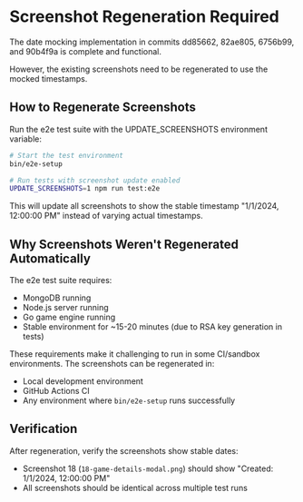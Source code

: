 # Screenshot Regeneration Required

The date mocking implementation in commits dd85662, 82ae805, 6756b99, and 90b4f9a is complete and functional.

However, the existing screenshots need to be regenerated to use the mocked timestamps.

## How to Regenerate Screenshots

Run the e2e test suite with the UPDATE_SCREENSHOTS environment variable:

```bash
# Start the test environment
bin/e2e-setup

# Run tests with screenshot update enabled
UPDATE_SCREENSHOTS=1 npm run test:e2e
```

This will update all screenshots to show the stable timestamp "1/1/2024, 12:00:00 PM" instead of varying actual timestamps.

## Why Screenshots Weren't Regenerated Automatically

The e2e test suite requires:
- MongoDB running
- Node.js server running  
- Go game engine running
- Stable environment for ~15-20 minutes (due to RSA key generation in tests)

These requirements make it challenging to run in some CI/sandbox environments. The screenshots can be regenerated in:
- Local development environment
- GitHub Actions CI
- Any environment where `bin/e2e-setup` runs successfully

## Verification

After regeneration, verify the screenshots show stable dates:
- Screenshot 18 (`18-game-details-modal.png`) should show "Created: 1/1/2024, 12:00:00 PM"
- All screenshots should be identical across multiple test runs
